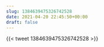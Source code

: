 ```yaml
---
slug: 1384639475326742528
date: 2021-04-20 22:45:50+00:00
draft: false
---
```


{{< tweet 1384639475326742528 >}}
